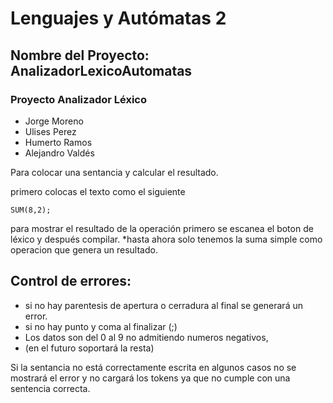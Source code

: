 # Lenguajes y Autómatas 2
## Nombre del Proyecto: AnalizadorLexicoAutomatas
### Proyecto Analizador Léxico

- Jorge Moreno 
- Ulises Perez
- Humerto Ramos
- Alejandro Valdés

Para colocar una sentancia y calcular el resultado.

primero colocas el texto como el siguiente 
```
SUM(8,2);
```
para mostrar el resultado de la operación primero se escanea el boton de léxico y después compilar.
*hasta ahora solo tenemos la suma simple como operacion que genera un resultado.

## Control de errores:

- si no hay parentesis de apertura o cerradura al final se generará un error.
- si no hay punto y coma al finalizar (;)
- Los datos son del 0 al 9 no admitiendo numeros negativos,
- (en el futuro soportará la resta)

Si la sentancia no está correctamente escrita en algunos casos no se mostrará el error y 
no cargará los tokens ya que no cumple con una sentencia correcta.
